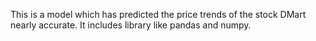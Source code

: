This is a model which has predicted the price trends of the stock DMart nearly accurate. It includes library like pandas and numpy.
